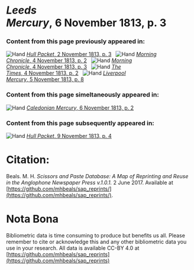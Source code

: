 # *Leeds Mercury*, 6 November 1813, p. 3  
  
### Content from this page previously appeared in:  
![Hand](http://scissorsandpaste.net/wp-content/uploads/2017/06/smallhandpointer.png) [*Hull Packet*, 2 November 1813, p. 3](https://mhbeals.github.io/sap_html/Hull-Packet/Hull-Packet-2-November-1813-p-3)  
![Hand](http://scissorsandpaste.net/wp-content/uploads/2017/06/smallhandpointer.png) [*Morning Chronicle*, 4 November 1813, p. 2](https://mhbeals.github.io/sap_html/Morning-Chronicle/Morning-Chronicle-4-November-1813-p-2)  
![Hand](http://scissorsandpaste.net/wp-content/uploads/2017/06/smallhandpointer.png) [*Morning Chronicle*, 4 November 1813, p. 3](https://mhbeals.github.io/sap_html/Morning-Chronicle/Morning-Chronicle-4-November-1813-p-3)  
![Hand](http://scissorsandpaste.net/wp-content/uploads/2017/06/smallhandpointer.png) [*The Times*, 4 November 1813, p. 2](https://mhbeals.github.io/sap_html/The-Times/The-Times-4-November-1813-p-2)  
![Hand](http://scissorsandpaste.net/wp-content/uploads/2017/06/smallhandpointer.png) [*Liverpool Mercury*, 5 November 1813, p. 8](https://mhbeals.github.io/sap_html/Liverpool-Mercury/Liverpool-Mercury-5-November-1813-p-8)  
  
### Content from this page simeltaneously appeared in:  
![Hand](http://scissorsandpaste.net/wp-content/uploads/2017/06/smallhandpointer.png) [*Caledonian Mercury*, 6 November 1813, p. 2](https://mhbeals.github.io/sap_html/Caledonian-Mercury/Caledonian-Mercury-6-November-1813-p-2)  
  
### Content from this page subsequently appeared in:  
![Hand](http://scissorsandpaste.net/wp-content/uploads/2017/06/smallhandpointer.png) [*Hull Packet*, 9 November 1813, p. 4](https://mhbeals.github.io/sap_html/Hull-Packet/Hull-Packet-9-November-1813-p-4)  


# Citation: 

Beals. M. H. *Scissors and Paste Database: A Map of Reprinting and Reuse in the Anglophone Newspaper Press v.1.0.1.* 2 June 2017. Available at [https://github.com/mhbeals/sap_reprints/](https://github.com/mhbeals/sap_reprints/). 

# Nota Bona

Bibliometric data is time consuming to produce but benefits us all. Please remember to cite or acknowledge this and any other bibliometric data you use in your research. All data is available CC-BY 4.0 at [https://github.com/mhbeals/sap_reprints](https://github.com/mhbeals/sap_reprints)
